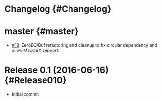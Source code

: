 Changelog {#Changelog}
=========

# master {#master}

* [#18](https://github.com/BlueBrain/Brayns/pull/18):
  ZeroEQ/Buf refactoring and cleanup to fix circular dependency and allow MacOSX
  support.

# Release 0.1 (2016-06-16) {#Release010}

* Initial commit

